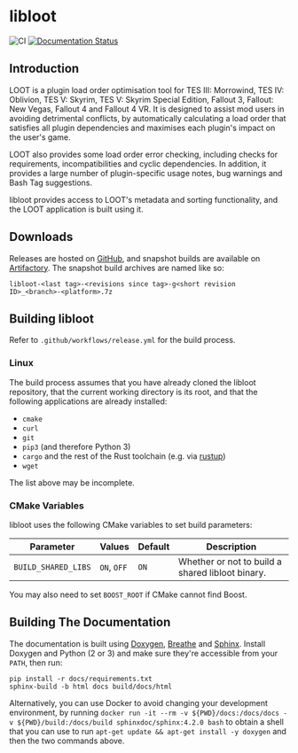 # libloot

![CI](https://github.com/loot/libloot/workflows/CI/badge.svg?branch=master&event=push)
[![Documentation Status](https://readthedocs.org/projects/loot-api/badge/?version=latest)](http://loot-api.readthedocs.io/en/latest/?badge=latest)

## Introduction

LOOT is a plugin load order optimisation tool for TES III: Morrowind, TES IV: Oblivion, TES V: Skyrim, TES V: Skyrim Special Edition, Fallout 3, Fallout: New Vegas, Fallout 4 and Fallout 4 VR. It is designed to assist mod users in avoiding detrimental conflicts, by automatically calculating a load order that satisfies all plugin dependencies and maximises each plugin's impact on the user's game.

LOOT also provides some load order error checking, including checks for requirements, incompatibilities and cyclic dependencies. In addition, it provides a large number of plugin-specific usage notes, bug warnings and Bash Tag suggestions.

libloot provides access to LOOT's metadata and sorting functionality, and the LOOT application is built using it.

## Downloads

Releases are hosted on [GitHub](https://github.com/loot/libloot/releases), and snapshot builds are available on [Artifactory](https://loot.jfrog.io/ui/repos/tree/General/libloot). The snapshot build archives are named like so:

```
libloot-<last tag>-<revisions since tag>-g<short revision ID>_<branch>-<platform>.7z
```

## Building libloot

Refer to `.github/workflows/release.yml` for the build process.

### Linux

The build process assumes that you have already cloned the libloot repository,
that the current working directory is its root, and that the following
applications are already installed:

- `cmake`
- `curl`
- `git`
- `pip3` (and therefore Python 3)
- `cargo` and the rest of the Rust toolchain (e.g. via
  [rustup](https://rustup.rs/))
- `wget`

The list above may be incomplete.

### CMake Variables

libloot uses the following CMake variables to set build parameters:

Parameter | Values | Default |Description
----------|--------|---------|-----------
`BUILD_SHARED_LIBS` | `ON`, `OFF` | `ON` | Whether or not to build a shared libloot binary.

You may also need to set `BOOST_ROOT` if CMake cannot find Boost.

## Building The Documentation

The documentation is built using [Doxygen](http://www.stack.nl/~dimitri/doxygen/), [Breathe](https://breathe.readthedocs.io/en/latest/) and [Sphinx](http://www.sphinx-doc.org/en/stable/). Install Doxygen and Python (2 or 3) and make sure they're accessible from your `PATH`, then run:

```
pip install -r docs/requirements.txt
sphinx-build -b html docs build/docs/html
```

Alternatively, you can use Docker to avoid changing your development environment, by running `docker run -it --rm -v ${PWD}/docs:/docs/docs -v ${PWD}/build:/docs/build sphinxdoc/sphinx:4.2.0 bash` to obtain a shell that you can use to run `apt-get update && apt-get install -y doxygen` and then the two commands above.
